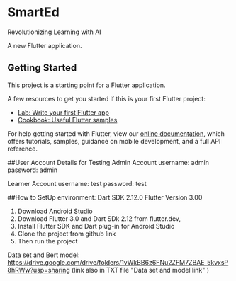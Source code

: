 # SmartEd
Revolutionizing Learning with AI

A new Flutter application.

## Getting Started

This project is a starting point for a Flutter application.

A few resources to get you started if this is your first Flutter project:

- [Lab: Write your first Flutter app](https://flutter.dev/docs/get-started/codelab)
- [Cookbook: Useful Flutter samples](https://flutter.dev/docs/cookbook)

For help getting started with Flutter, view our
[online documentation](https://flutter.dev/docs), which offers tutorials,
samples, guidance on mobile development, and a full API reference.


##User Account Details for Testing
Admin Account
username: admin
password: admin

Learner Account
username: test
password: test

##How to SetUp
environment:
Dart SDK 2.12.0 
Flutter Version 3.00

1. Download Android Studio
2. Download Flutter 3.0 and Dart SDk 2.12 from flutter.dev,
3. Install Flutter SDK and Dart plug-in for Android Studio
4. Clone the project from github link
5. Then run the project

Data set and Bert model: https://drive.google.com/drive/folders/1vWkBB6z6FNu2ZFM7ZBAE_5kvxsP8hRWw?usp=sharing
(link also in TXT file "Data set and model link" )